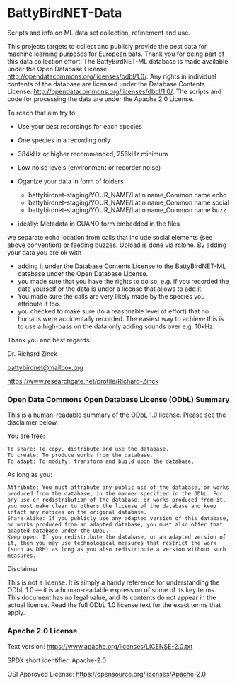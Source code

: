 # BattyBirdNET-Data
Scripts and info on ML data set collection, refinement and use.

This projects targets to collect and publicly provide the best data for machine learning purposes for European bats. Thank you for being part of this data collection effort!
The BattyBirdNET-ML database is made available under the Open Database License: http://opendatacommons.org/licenses/odbl/1.0/. Any rights in individual contents of the database are licensed under the Database Contents License: http://opendatacommons.org/licenses/dbcl/1.0/. The scripts and code for processing the data are under the Apache 2.0 License.

To reach that aim try to:

- Use your best recordings for each species
- One species in a recording only
- 384kHz or higher recommended, 256kHz minimum
- Low noise levels (environment or recorder noise)
- Oganize your data in form of folders

    - battybirdnet-staging/YOUR_NAME/Latin name_Common name echo
    - battybirdnet-staging/YOUR_NAME/Latin name_Common name social
    - battybirdnet-staging/YOUR_NAME/Latin name_Common name buzz
      
- ideally: Metadata in GUANO form embedded in the files

we separate echo location from calls that include social elements (see above convention) or feeding buzzes.
Upload is done via rclone. By adding your data you are ok with

- adding it under the Database Contents License to the BattyBirdNET-ML database under the Open Database License. 
- you made sure that you have the rights to do so, e.g. if you recorded the data yourself or the data is under a license that allows to add it.
- You made sure the calls are very likely made by the species you attribute it too.
- you checked to make sure (to a reasonable level of effort) that no humans were accidentally recorded. The easiest way to achieve this is to use a high-pass on the data only adding sounds over e.g. 10kHz.


Thank you and best regards.

Dr. Richard Zinck

battybirdnet@mailbox.org

https://www.researchgate.net/profile/Richard-Zinck








### Open Data Commons Open Database License (ODbL) Summary

This is a human-readable summary of the ODbL 1.0 license. Please see the disclaimer below.

You are free:

    To share: To copy, distribute and use the database.
    To create: To produce works from the database.
    To adapt: To modify, transform and build upon the database.

As long as you:

    Attribute: You must attribute any public use of the database, or works produced from the database, in the manner specified in the ODbL. For any use or redistribution of the database, or works produced from it, you must make clear to others the license of the database and keep intact any notices on the original database.
    Share-Alike: If you publicly use any adapted version of this database, or works produced from an adapted database, you must also offer that adapted database under the ODbL.
    Keep open: If you redistribute the database, or an adapted version of it, then you may use technological measures that restrict the work (such as DRM) as long as you also redistribute a version without such measures.

Disclaimer

This is not a license. It is simply a handy reference for understanding the ODbL 1.0 — it is a human-readable expression of some of its key terms. This document has no legal value, and its contents do not appear in the actual license. Read the full ODbL 1.0 license text for the exact terms that apply.



### Apache 2.0 License

Text version: https://www.apache.org/licenses/LICENSE-2.0.txt

SPDX short identifier: Apache-2.0

OSI Approved License: https://opensource.org/licenses/Apache-2.0





